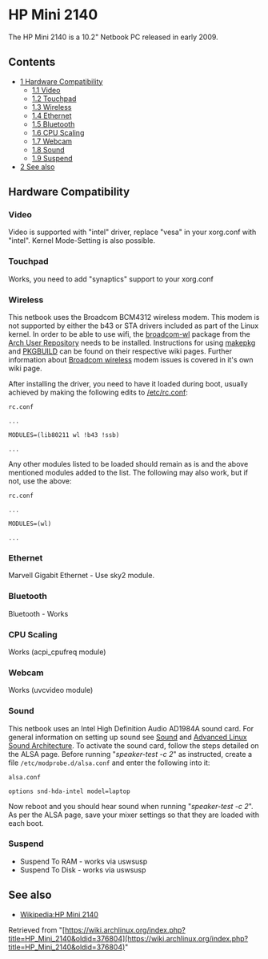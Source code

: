 # HP Mini 2140

The HP Mini 2140 is a 10.2" Netbook PC released in early 2009.

## Contents

*   [1 Hardware Compatibility](#Hardware_Compatibility)
    *   [1.1 Video](#Video)
    *   [1.2 Touchpad](#Touchpad)
    *   [1.3 Wireless](#Wireless)
    *   [1.4 Ethernet](#Ethernet)
    *   [1.5 Bluetooth](#Bluetooth)
    *   [1.6 CPU Scaling](#CPU_Scaling)
    *   [1.7 Webcam](#Webcam)
    *   [1.8 Sound](#Sound)
    *   [1.9 Suspend](#Suspend)
*   [2 See also](#See_also)

## Hardware Compatibility

### Video

Video is supported with "intel" driver, replace "vesa" in your xorg.conf with "intel". Kernel Mode-Setting is also possible.

### Touchpad

Works, you need to add "synaptics" support to your xorg.conf

### Wireless

This netbook uses the Broadcom BCM4312 wireless modem. This modem is not supported by either the b43 or STA drivers included as part of the Linux kernel. In order to be able to use wifi, the [broadcom-wl](https://aur.archlinux.org/packages/broadcom-wl/) package from the [Arch User Repository](/index.php/Arch_User_Repository "Arch User Repository") needs to be installed. Instructions for using [makepkg](/index.php/Makepkg "Makepkg") and [PKGBUILD](/index.php/PKGBUILD "PKGBUILD") can be found on their respective wiki pages. Further information about [Broadcom wireless](/index.php/Broadcom_wireless "Broadcom wireless") modem issues is covered in it's own wiki page.

After installing the driver, you need to have it loaded during boot, usually achieved by making the following edits to [/etc/rc.conf](/index.php//etc/rc.conf "/etc/rc.conf"):

 `rc.conf` 

```
...

MODULES=(lib80211 wl !b43 !ssb)

...

```

Any other modules listed to be loaded should remain as is and the above mentioned modules added to the list. The following may also work, but if not, use the above:

 `rc.conf` 

```
...

MODULES=(wl)

...

```

### Ethernet

Marvell Gigabit Ethernet - Use sky2 module.

### Bluetooth

Bluetooth - Works

### CPU Scaling

Works (acpi_cpufreq module)

### Webcam

Works (uvcvideo module)

### Sound

This netbook uses an Intel High Definition Audio AD1984A sound card. For general information on setting up sound see [Sound](/index.php/Sound "Sound") and [Advanced Linux Sound Architecture](/index.php/Advanced_Linux_Sound_Architecture "Advanced Linux Sound Architecture"). To activate the sound card, follow the steps detailed on the ALSA page. Before running "_speaker-test -c 2_" as instructed, create a file `/etc/modprobe.d/alsa.conf` and enter the following into it:

 `alsa.conf` 

```
options snd-hda-intel model=laptop

```

Now reboot and you should hear sound when running "_speaker-test -c 2_". As per the ALSA page, save your mixer settings so that they are loaded with each boot.

### Suspend

*   Suspend To RAM - works via uswsusp
*   Suspend To Disk - works via uswsusp

## See also

*   [Wikipedia:HP Mini 2140](https://en.wikipedia.org/wiki/HP_Mini_2140 "wikipedia:HP Mini 2140")

Retrieved from "[https://wiki.archlinux.org/index.php?title=HP_Mini_2140&oldid=376804](https://wiki.archlinux.org/index.php?title=HP_Mini_2140&oldid=376804)"